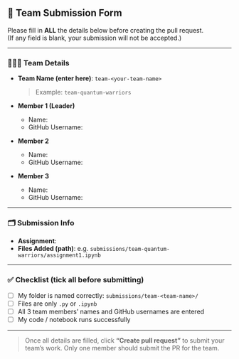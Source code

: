 ## 🧩 Team Submission Form

Please fill in **ALL** the details below before creating the pull request.  
(If any field is blank, your submission will not be accepted.)

---

### 🧑‍🤝‍🧑 Team Details

- **Team Name (enter here)**: `team-<your-team-name>`
  > Example: `team-quantum-warriors`

- **Member 1 (Leader)**  
  - Name:  
  - GitHub Username:  

- **Member 2**  
  - Name:  
  - GitHub Username:  

- **Member 3**  
  - Name:  
  - GitHub Username:  

---

### 🗂 Submission Info

- **Assignment**:  
- **Files Added (path)**: e.g. `submissions/team-quantum-warriors/assignment1.ipynb`

---

### ✅ Checklist (tick all before submitting)

- [ ] My folder is named correctly: `submissions/team-<team-name>/`
- [ ] Files are only `.py` or `.ipynb`
- [ ] All 3 team members’ names and GitHub usernames are entered
- [ ] My code / notebook runs successfully

---

> Once all details are filled, click **“Create pull request”** to submit your team’s work.
> Only one member should submit the PR for the team.
